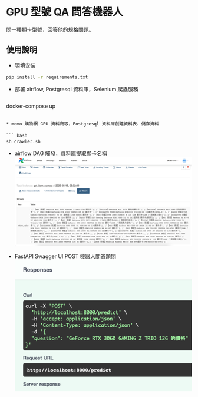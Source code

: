 # GPU 型號 QA 問答機器人
問一種顯卡型號，回答他的規格問題。

## 使用說明
* 環境安裝
``` bash
pip install -r requirements.txt
```
* 部署 airflow, Postgresql 資料庫，Selenium 爬蟲服務

  ``` bash
docker-compose up
  ```
  
* momo 購物網 GPU 資料爬取，Postgresql 資料庫創建資料表、儲存資料

  ``` bash
sh crawler.sh
  ```
  
* airflow DAG 觸發，資料庫提取顯卡名稱
![](images/airflow.png)

* FastAPI Swagger UI POST 機器人問答題問
![](images/fastapi.png)
